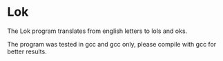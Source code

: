 # Lok
The Lok program translates from english letters to lols and oks.

The program was tested in gcc and gcc only, please compile with gcc for better results.
